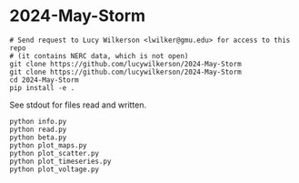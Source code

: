# 2024-May-Storm

```
# Send request to Lucy Wilkerson <lwilker@gmu.edu> for access to this repo
# (it contains NERC data, which is not open)
git clone https://github.com/lucywilkerson/2024-May-Storm
git clone https://github.com/lucywilkerson/2024-May-Storm
cd 2024-May-Storm
pip install -e .
```

See stdout for files read and written.

```
python info.py
python read.py
python beta.py
python plot_maps.py
python plot_scatter.py
python plot_timeseries.py
python plot_voltage.py
```
